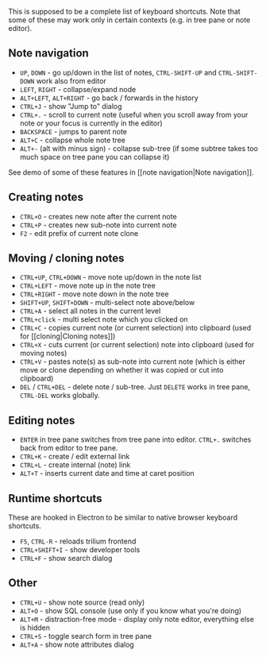 This is supposed to be a complete list of keyboard shortcuts. Note that some of these may work only in certain contexts (e.g. in tree pane or note editor).

## Note navigation

* `UP`, `DOWN` - go up/down in the list of notes, `CTRL-SHIFT-UP` and `CTRL-SHIFT-DOWN` work also from editor
* `LEFT`, `RIGHT` - collapse/expand node
* `ALT+LEFT`, `ALT+RIGHT` - go back / forwards in the history
* `CTRL+J` - show "Jump to" dialog
* `CTRL+.` - scroll to current note (useful when you scroll away from your note or your focus is currently in the editor)
* `BACKSPACE` - jumps to parent note
* `ALT+C` - collapse whole note tree
* `ALT+-` (alt with minus sign) - collapse sub-tree (if some subtree takes too much space on tree pane you can collapse it)

See demo of some of these features in [[note navigation|Note navigation]].

## Creating notes

* `CTRL+O` - creates new note after the current note
* `CTRL+P` - creates new sub-note into current note
* `F2` - edit prefix of current note clone

## Moving / cloning notes

* `CTRL+UP`, `CTRL+DOWN` - move note up/down in the note list
* `CTRL+LEFT` - move note up in the note tree
* `CTRL+RIGHT` - move note down in the note tree
* `SHIFT+UP`, `SHIFT+DOWN` - multi-select note above/below
* `CTRL+A` - select all notes in the current level
* `CTRL+click` - multi select note which you clicked on 
* `CTRL+C` - copies current note (or current selection) into clipboard (used for [[cloning|Cloning notes]])
* `CTRL+X` - cuts current (or current selection) note into clipboard (used for moving notes)
* `CTRL+V` - pastes note(s) as sub-note into current note (which is either move or clone depending on whether it was copied or cut into clipboard)
* `DEL` / `CTRL+DEL` - delete note / sub-tree. Just `DELETE` works in tree pane, `CTRL-DEL` works globally.

## Editing notes

* `ENTER` in tree pane switches from tree pane into editor. `CTRL+.` switches back from editor to tree pane.
* `CTRL+K` - create / edit external link
* `CTRL+L` - create internal (note) link
* `ALT+T` - inserts current date and time at caret position

## Runtime shortcuts

These are hooked in Electron to be similar to native browser keyboard shortcuts.

* `F5`, `CTRL-R` - reloads trilium frontend
* `CTRL+SHIFT+I` - show developer tools
* `CTRL+F` - show search dialog

## Other

* `CTRL+U` - show note source (read only)
* `ALT+O` - show SQL console (use only if you know what you're doing)
* `ALT+M` - distraction-free mode - display only note editor, everything else is hidden
* `CTRL+S` - toggle search form in tree pane
* `ALT+A` - show note attributes dialog
